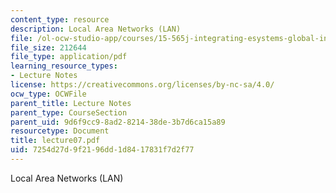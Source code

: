 ```yaml
---
content_type: resource
description: Local Area Networks (LAN)
file: /ol-ocw-studio-app/courses/15-565j-integrating-esystems-global-information-systems-spring-2002/7254d27d9f2196dd1d8417831f7d2f77_lecture07.pdf
file_size: 212644
file_type: application/pdf
learning_resource_types:
- Lecture Notes
license: https://creativecommons.org/licenses/by-nc-sa/4.0/
ocw_type: OCWFile
parent_title: Lecture Notes
parent_type: CourseSection
parent_uid: 9d6f9cc9-8ad2-8214-38de-3b7d6ca15a89
resourcetype: Document
title: lecture07.pdf
uid: 7254d27d-9f21-96dd-1d84-17831f7d2f77
---
```

Local Area Networks (LAN)